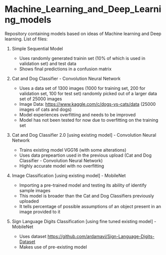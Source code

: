 # Machine_Learning_and_Deep_Learning_models

Repository containing models based on ideas of Machine learning and Deep learning. List of files:

1. Simple Sequential Model
    - Uses randomly generated trainin set (10% of which is used in validation set) and test data
    - Shows final predictions in a confusion matrix
    

2. Cat and Dog Classifier - Convolution Neural Network
    - Uses a data set of 1300 images (1000 for training set, 200 for validation set, 100 for test set) randomly picked out of a larger data set of 25000 images
    - Image Data: https://www.kaggle.com/c/dogs-vs-cats/data (25000 images of cats and dogs)
    - Model experiences overfitting and needs to be improved
    - Model has not been tested for now due to overfitting on the training set
    

3. Cat and Dog Classifier 2.0 [using existing model] - Convolution Neural Network
    - Trains existing model VGG16 (with some alterations)
    - Uses data prepeartion used in the previous upload (Cat and Dog Classifier - Convolution Neural Network)
    - Highly accurate model with no overfitting
    
    
4. Image Classification [using existing model] - MobileNet
    - Importing a pre-trained model and testing its ability of identify sample images
    - This model is broader than the Cat and Dog Classifiers previously uploaded
    - It tells percentage of possible assumptions of an object present in an image provided to it

5. Sign Language Digits Classification [using fine tuned existing model] - MobileNet 
    - Uses dataset https://github.com/ardamavi/Sign-Language-Digits-Dataset
    - Makes use of pre-existing model 
